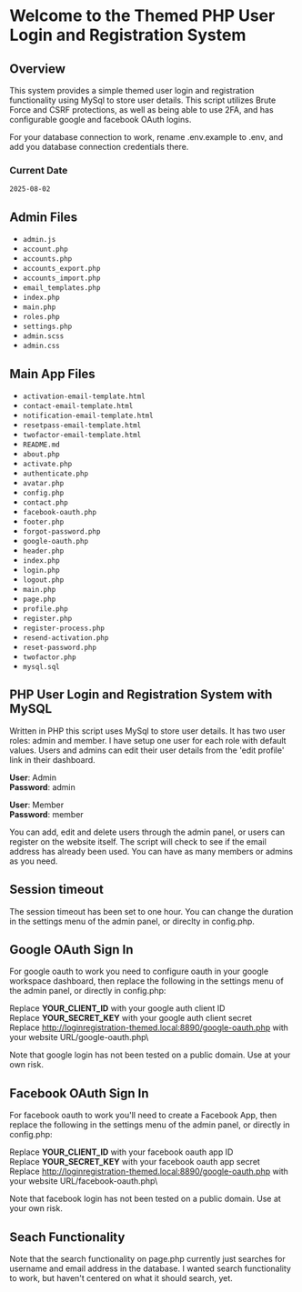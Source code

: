 # Welcome to the Themed PHP User Login and Registration System
## Overview

This system provides a simple themed user login and registration functionality using MySql to store user details.
This script utilizes Brute Force and CSRF protections, as well as being able to use 2FA, and has configurable google and facebook
OAuth logins.

For your database connection to work, rename .env.example to .env, and add you database connection credentials there.

### Current Date
`2025-08-02`

## Admin Files
- `admin.js`
- `account.php`
- `accounts.php`
- `accounts_export.php`
- `accounts_import.php`
- `email_templates.php`
- `index.php`
- `main.php`
- `roles.php`
- `settings.php`
- `admin.scss`
- `admin.css`

## Main App Files
- `activation-email-template.html`
- `contact-email-template.html`
- `notification-email-template.html`
- `resetpass-email-template.html`
- `twofactor-email-template.html`
- `README.md`
- `about.php`
- `activate.php`
- `authenticate.php`
- `avatar.php`
- `config.php`
- `contact.php`
- `facebook-oauth.php`
- `footer.php`
- `forgot-password.php`
- `google-oauth.php`
- `header.php`
- `index.php`
- `login.php`
- `logout.php`
- `main.php`
- `page.php`
- `profile.php`
- `register.php`
- `register-process.php`
- `resend-activation.php`
- `reset-password.php`
- `twofactor.php`
- `mysql.sql`

## PHP User Login and Registration System with MySQL

Written in PHP this script uses MySql to store user details. It has two user roles: admin and member.
I have setup one user for each role with default values. Users and admins can edit their user 
details from the 'edit profile' link in their dashboard.

**User**: Admin\
**Password**: admin

**User**: Member\
**Password**: member

You can add, edit and delete users through the admin panel, or users can register on the website itself.
The script will check to see if the email address has already been used. You can have as many members or admins as you need.

## Session timeout
The session timeout has been set to one hour. You can change the duration in the settings menu of the admin panel, or direclty in config.php.

## Google OAuth Sign In
For google oauth to work you need to configure oauth in your google workspace dashboard, then replace the following in the settings menu of the admin panel, or directly in config.php:

Replace **YOUR_CLIENT_ID** with your google auth client ID\
Replace **YOUR_SECRET_KEY** with your google auth client secret\
Replace http://loginregistration-themed.local:8890/google-oauth.php with your website URL/google-oauth.php\

Note that google login has not been tested on a public domain. Use at your own risk.

## Facebook OAuth Sign In
For facebook oauth to work you'll need to create a Facebook App, then replace the following in the settings menu of the admin panel, or directly in config.php:

Replace **YOUR_CLIENT_ID** with your facebook oauth app ID\
Replace **YOUR_SECRET_KEY** with your facebook oauth app secret\
Replace http://loginregistration-themed.local:8890/google-oauth.php with your website URL/facebook-oauth.php\

Note that facebook login has not been tested on a public domain. Use at your own risk.

## Seach Functionality
Note that the search functionality on page.php currently just searches for username and email address in the database.
I wanted search functionality to work, but haven't centered on what it should search, yet. 
